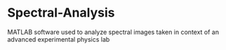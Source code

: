 # Spectral-Analysis
MATLAB software used to analyze spectral images taken in context of an advanced experimental physics lab
